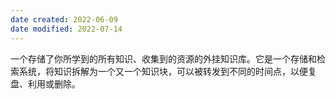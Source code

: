 ```yaml
---
date created: 2022-06-09
date modified: 2022-07-14
---
```


一个存储了你所学到的所有知识、收集到的资源的外挂知识库。它是一个存储和检索系统，将知识拆解为一个又一个知识块，可以被转发到不同的时间点，以便复盘、利用或删除。

